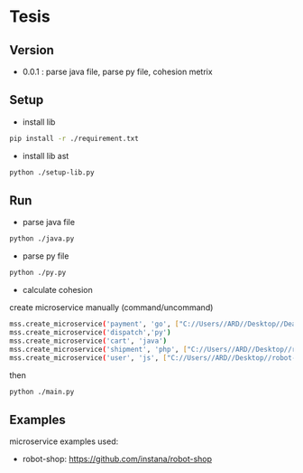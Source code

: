 # Tesis

## Version

- 0.0.1 : parse java file, parse py file, cohesion metrix

## Setup

- install lib

```bash
pip install -r ./requirement.txt
```

- install lib ast

```bash
python ./setup-lib.py
```

## Run

- parse java file

```bash
python ./java.py
```

- parse py file

```bash
python ./py.py
```

- calculate cohesion

create microservice manually (command/uncommand)

```bash
mss.create_microservice('payment', 'go', ["C://Users//ARD//Desktop//DeathStarBench-master//hotelReservation//services"])
mss.create_microservice('dispatch','py')
mss.create_microservice('cart', 'java')
mss.create_microservice('shipment', 'php', ["C://Users//ARD//Desktop//robot-shop"])
mss.create_microservice('user', 'js', ["C://Users//ARD//Desktop//robot-shop"])
```

then

```bash
python ./main.py
```

## Examples

microservice examples used:

- robot-shop: https://github.com/instana/robot-shop

